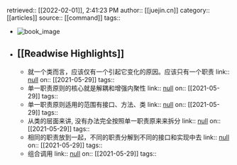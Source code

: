retrieved:: [[2022-02-01]], 2:41:23 PM
              author:: [[juejin.cn]]
              category:: [[articles]]
              source:: [[command]]
              tags::

- ![book_image](https://readwise-assets.s3.amazonaws.com/static/images/article4.6bc1851654a0.png)
- ## [[Readwise Highlights]]
	- 就一个类而言，应该仅有一个引起它变化的原因。应该只有一个职责
	                link:: [null](null)
	                on:: [[2021-05-29]]
	                tags::
	- 单一职责原则的核心就是解耦和增强内聚性
	                link:: [null](null)
	                on:: [[2021-05-29]]
	                tags::
	- 单一职责原则适用的范围有接口、方法、类
	                link:: [null](null)
	                on:: [[2021-05-29]]
	                tags::
	- 从类的层面来讲, 没有办法完全按照单一职责原来来拆分
	                link:: [null](null)
	                on:: [[2021-05-29]]
	                tags::
	- 相同的职责放到一起，不同的职责分解到不同的接口和实现中去
	                link:: [null](null)
	                on:: [[2021-05-29]]
	                tags::
	- 组合调用
	                link:: [null](null)
	                on:: [[2021-05-29]]
	                tags::